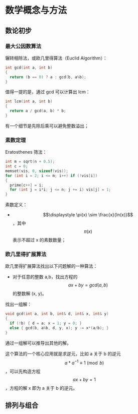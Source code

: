 # 数学概念与方法

## 数论初步

### 最大公因数算法

辗转相除法，或欧几里得算法（Euclid Algorithm）：

```c
int gcd(int a, int b)
{
  return (b == 0) ? a : gcd(b, a%b);
}
```

值得一提的是，通过 gcd 可以计算出 lcm：

```c
int lcm(int a, int b)
{
  return a / gcd(a, b) * b;
}
```

有一个细节是先除后乘可以避免整数溢出；

### 素数定理

Eratosthenes 筛法：

```c
int m = sqrt(n + 0.5);
int c = 0;
memset(vis, 0, sizeof(vis));
for (int i = 2; i <= m; i++) if (!vis[i])
{
  prime[c++] = i;
  for (int j = i*i; j <= n; j += i) vis[j] = 1;
}
```

素数定义：

- $$\displaystyle \pi(x) \sim \frac{x}{ln(x)}$$，其中 $$\pi(x)$$ 表示不超过 x 的素数数量；

### 欧几里得扩展算法

欧几里得扩展算法找出以下问题解的一种算法：

- 对于任意的整数 a,b，找出方程的 $$ax + by = gcd(a, b)$$ 的整数解 (x, y)。

找出一组解：

```c
void gcd(int a, int b, int& d, int& x, int& y)
{
  if (!b) { d = a; x = 1; y = 0; }
  else { gcd(b, a%b, d, y, x); y -= x*(a/b); }
}
```

通过一组解可以推导出其他的解。

这个算法的一个核心应用就是求逆元，比如 a 关于 b 的逆元 $$a * a^{-1} \equiv 1 \pmod{b}$$，可以先构造方程 $$ax + by = 1$$，方程的解 x 即为 a 关于 b 的逆元。

## 排列与组合

